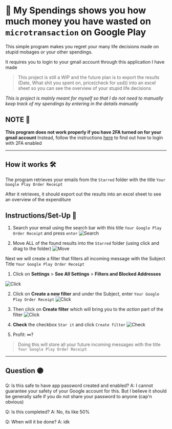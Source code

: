 # 💸 My Spendings shows you how much money you have wasted on ```microtransaction``` on Google Play
This simple program makes you regret your many life decisions made on stupid mobages or your other spendings.

It requires you to login to your gmail account through this application I have made

> This project is still a WIP and the future plan is to export the results (Date, What shit you spent on, price(check for usd)) 
> into an excel sheet so you can see the overview of your stupid life decisions

_This is project is mainly meant for myself so that I do not need to manually keep track of my spendings by entering in the details manually_

## NOTE 📝
**This program does not work properly if you have 2FA turned on for your gmail account**
Instead, follow the instructions [here](https://support.google.com/accounts/answer/185833) to find out how to login with 2FA enabled

---

## How it works 🛠
The program retrieves your emails from the ```Starred``` folder with the title ```Your Google Play Order Receipt```

After it retrieves, it should export out the results into an excel sheet to see an overview of the expenditure


## Instructions/Set-Up 🔨
1. Search your email using the search bar with this title ```Your Google Play Order Receipt``` and press ```enter```
![Search](https://media.discordapp.net/attachments/314385034461315072/795655362761719838/unknown.png) 

2. Move ALL of the found results into the ```Starred``` folder (using click and drag to the folder)
![Move](https://media.discordapp.net/attachments/314385034461315072/795656071079395349/unknown.png)

Next we will create a filter that filters all incoming message with the Subject Title ```Your Google Play Order Receipt```


1. Click on **Settings** > **See All Settings** > **Filters and Blocked Addresses**

![Click](https://media.discordapp.net/attachments/314385034461315072/795656374938763284/unknown.png)

2. Click on **Create a new filter** and under the Subject, enter ```Your Google Play Order Receipt```
![Click](https://media.discordapp.net/attachments/314385034461315072/795656607266373664/unknown.png)

3. Then click on **Create filter** which will bring you to the _action_ part of the filter
![Click](https://media.discordapp.net/attachments/314385034461315072/795656748941180968/unknown.png)

4. **Check** the checkbox ```Star it``` and click ```Create filter```
![Check](https://media.discordapp.net/attachments/314385034461315072/795656898988605470/unknown.png)

5. Profit: ∞?
> Doing this will store all your future incoming messages with the title ```Your Google Play Order Receipt```

---

## Question 🟣
Q: Is this safe to have app password created and enabled?
A: I cannot guarantee your safety of your Google account for this. But I believe it should be generally safe if you do not share your password to anyone (cap'n obvious)

Q: Is this completed?
A: No, its like 50%

Q: When will it be done?
A: idk



